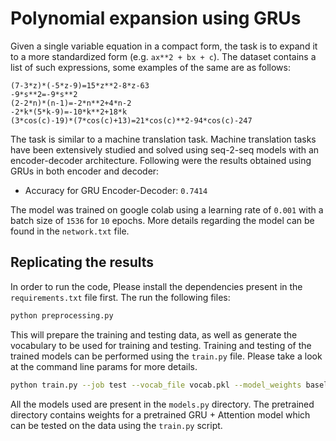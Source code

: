 # Polynomial expansion using GRUs

Given a single variable equation in a compact form, the task is to expand it to a more standardized form (e.g. `ax**2 + bx + c`). The dataset contains a list of such expressions, some examples of the same are as follows: 
```
(7-3*z)*(-5*z-9)=15*z**2-8*z-63
-9*s**2=-9*s**2
(2-2*n)*(n-1)=-2*n**2+4*n-2
-2*k*(5*k-9)=-10*k**2+18*k
(3*cos(c)-19)*(7*cos(c)+13)=21*cos(c)**2-94*cos(c)-247
```

The task is similar to a machine translation task. Machine translation tasks have been extensively studied and solved using seq-2-seq models with an encoder-decoder architecture. Following were the results obtained using GRUs in both encoder and decoder: 

- Accuracy for GRU Encoder-Decoder: `0.7414`

The model was trained on google colab using a learning rate of `0.001` with a batch size of `1536` for `10` epochs. More details regarding the model can be found in the `network.txt` file. 

## Replicating the results 
In order to run the code, Please install the dependencies present in the `requirements.txt` file first. The run the following files: 

```bash 
python preprocessing.py
```
This will prepare the training and testing data, as well as generate the vocabulary to be used for training and testing. 
Training and testing of the trained models can be performed using the `train.py` file. Please take a look at the command line params for more details. 

```bash 
python train.py --job test --vocab_file vocab.pkl --model_weights baseline_gru.pt
```

All the models used are present in the `models.py` directory. The pretrained directory contains weights for a pretrained GRU + Attention model which can be tested on the data using the `train.py` script. 

